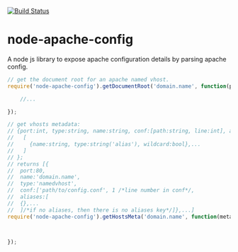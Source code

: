 [![Build Status](https://travis-ci.org/nickolanack/node-apache-config.svg?branch=master)](https://travis-ci.org/nickolanack/node-apache-config)
# node-apache-config
A node js library to expose apache configuration details by parsing apache config. 

```javascript
// get the document root for an apache named vhost.
require('node-apache-config').getDocumentRoot('domain.name', function(path){

	//... 

});
```

```javascript
// get vhosts metadata: 
// {port:int, type:string, name:string, conf:[path:string, line:int], aliases:
//   [
//     {name:string, type:string('alias'), wildcard:bool},...
//   ]
// };
// returns [{
//  port:80, 
//  name:'domain.name', 
//  type:'namedvhost', 
//  conf:['path/to/config.conf', 1 /*line number in conf*/, 
//  aliases:[
//  {},...
//  ]/*if no aliases, then there is no aliases key*/]},...]
require('node-apache-config').getHostsMeta('domain.name', function(meta){



});
```
